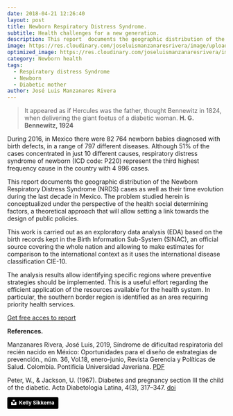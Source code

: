 ```yaml
---
date: 2018-04-21 12:26:40
layout: post
title: Newborn Respiratory Distress Syndrome.
subtitle: Health challenges for a new generation.
description: This report  documents the geographic distribution of the Newborn Respiratory Distress Syndrome (NRDS) cases as well as their time evolution during the last decade in Mexico.
image: https://res.cloudinary.com/joseluismanzanaresrivera/image/upload/v1585179601/kelly-sikkema-WvVyudMd1Es-unsplash_zr1key.jpg
optimized_image: https://res.cloudinary.com/joseluismanzanaresrivera/image/upload/v1585179601/kelly-sikkema-WvVyudMd1Es-unsplash_zr1key.jpg
category: Newborn health
tags:
  - Respiratory distress Syndrome 
  - Newborn
  - Diabetic mother 
author: José Luis Manzanares Rivera
---
```


> It appeared as if Hercules was the father, thought Bennewitz in 1824, when delivering the giant foetus of a diabetic woman. 
**H. G. Bennewitz, 1924**


During 2016, in Mexico there were 82 764 newborn babies diagnosed with birth defects, in a range of 797 different diseases. Although 51% of the cases concentrated in just 10 different causes, respiratory distress syndrome of newborn (ICD code: P220) represent the third highest frequency cause in the country with 4 996 cases.


This report  documents the geographic distribution of the Newborn Respiratory Distress Syndrome (NRDS) cases as well as their time evolution during the last decade in Mexico. The problem studied herein is conceptualized under the perspective of the health social determining factors, a theoretical approach that will allow setting a link towards the design of public policies.

This work is carried out as an exploratory data analysis (EDA) based on the birth records kept in the Birth Information Sub-System (SINAC), an official source covering the whole nation and allowing to make estimates for comparison to the international context as it uses the international disease classification CIE-10.

The analysis results allow identifying specific regions where preventive strategies should be implemented. This is a useful effort regarding the efficient application of the resources available for the health system. In particular, the southern border region is identified as an area requiring priority health services.

[Get free acces to report](https://revistas.javeriana.edu.co/files-articulos/RGPS/18-36%20(2019-I)/54559086001/)



**References.** 

Manzanares Rivera, José Luis, 2019, Síndrome de dificultad respiratoria del recién nacido en México: Oportunidades para el diseño de estrategias de prevención., núm. 36, Vol.18, enero-junio, Revista Gerencia y Políticas de Salud. Colombia. Pontificia Universidad Javeriana. [PDF](https://revistas.javeriana.edu.co/files-articulos/RGPS/18-36%20(2019-I)/54559086001/)

Peter, W., & Jackson, U. (1967). Diabetes and pregnancy section III the child of the diabetic. Acta Diabetologia Latina, 4(3), 317–347. [doi](https://doi.org/10.1007/BF01544302)



<a style="background-color:black;color:white;text-decoration:none;padding:4px 6px;font-family:-apple-system, BlinkMacSystemFont, &quot;San Francisco&quot;, &quot;Helvetica Neue&quot;, Helvetica, Ubuntu, Roboto, Noto, &quot;Segoe UI&quot;, Arial, sans-serif;font-size:12px;font-weight:bold;line-height:1.2;display:inline-block;border-radius:3px" href="https://unsplash.com/@kellysikkema?utm_medium=referral&amp;utm_campaign=photographer-credit&amp;utm_content=creditBadge" target="_blank" rel="noopener noreferrer" title="Download free do whatever you want high-resolution photos from Kelly Sikkema"><span style="display:inline-block;padding:2px 3px"><svg xmlns="http://www.w3.org/2000/svg" style="height:12px;width:auto;position:relative;vertical-align:middle;top:-2px;fill:white" viewBox="0 0 32 32"><title>unsplash-logo</title><path d="M10 9V0h12v9H10zm12 5h10v18H0V14h10v9h12v-9z"></path></svg></span><span style="display:inline-block;padding:2px 3px">Kelly Sikkema</span></a>